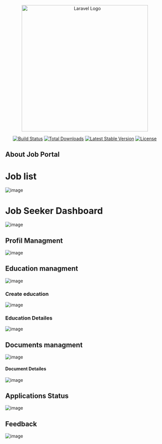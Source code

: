 <p align="center"><a href="https://laravel.com" target="_blank"><img src="https://raw.githubusercontent.com/laravel/art/master/logo-lockup/5%20SVG/2%20CMYK/1%20Full%20Color/laravel-logolockup-cmyk-red.svg" width="400" alt="Laravel Logo"></a></p>

<p align="center">
<a href="https://github.com/laravel/framework/actions"><img src="https://github.com/laravel/framework/workflows/tests/badge.svg" alt="Build Status"></a>
<a href="https://packagist.org/packages/laravel/framework"><img src="https://img.shields.io/packagist/dt/laravel/framework" alt="Total Downloads"></a>
<a href="https://packagist.org/packages/laravel/framework"><img src="https://img.shields.io/packagist/v/laravel/framework" alt="Latest Stable Version"></a>
<a href="https://packagist.org/packages/laravel/framework"><img src="https://img.shields.io/packagist/l/laravel/framework" alt="License"></a>
</p>

## About Job Portal


# Job list
![image](https://github.com/user-attachments/assets/a8bf6eb4-a1ad-478c-ac37-f79f93bfd146)

# Job Seeker Dashboard
![image](https://github.com/user-attachments/assets/8f87bb88-e5f2-41ed-a6c8-c5fe580de0e4)

## Profil Managment
![image](https://github.com/user-attachments/assets/60b3f963-27f3-4e03-a5a2-36e3dd2bb8ea)

## Education managment
![image](https://github.com/user-attachments/assets/067b3adb-75dd-4165-9a4e-3798728fc18e)
### Create education
![image](https://github.com/user-attachments/assets/60619423-1afb-4a89-941c-a0d9ebea40e1)
### Education Detailes
![image](https://github.com/user-attachments/assets/d97c006c-cd74-4281-97c1-4f041b8d801b)

## Documents managment
![image](https://github.com/user-attachments/assets/57b53569-a37d-4c0e-a5da-d76946db09fa)
#### Document Detailes
![image](https://github.com/user-attachments/assets/9e26f1c8-599c-4637-a6a0-2be37681cfff)

## Applications Status
![image](https://github.com/user-attachments/assets/d8e00e77-ed11-4791-a6a9-5efd74f72cb0)

## Feedback
![image](https://github.com/user-attachments/assets/c93abfdd-bdf9-4d88-8b8a-fbb1a185dc46)













